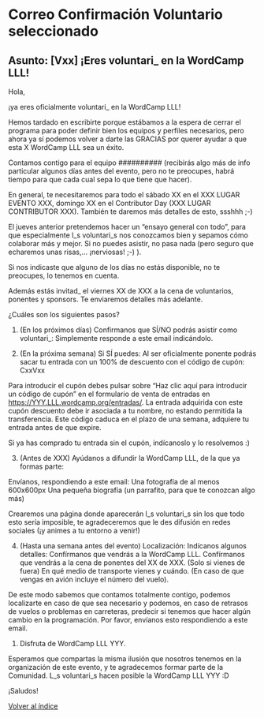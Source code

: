 # Correo Confirmación Voluntario seleccionado

## Asunto: [Vxx] ¡Eres voluntari_ en la WordCamp LLL!

Hola,

¡ya eres oficialmente voluntari_ en la WordCamp LLL! 

Hemos tardado en escribirte porque estábamos a la espera de cerrar el programa para poder definir bien los equipos y perfiles necesarios, pero ahora ya sí podemos volver a darte las GRACIAS por querer ayudar a que esta X WordCamp LLL sea un éxito. 

Contamos contigo para el equipo ########## (recibirás algo más de info particular algunos días antes del evento, pero no te preocupes, habrá tiempo para que cada cual sepa lo que tiene que hacer).


En general, te necesitaremos para todo el sábado XX en el XXX LUGAR EVENTO XXX, domingo XX en el Contributor Day (XXX LUGAR CONTRIBUTOR XXX). También te daremos más detalles de esto, ssshhh ;-)

El jueves anterior pretendemos hacer un “ensayo general con todo”, para que especialmente l_s voluntari_s nos conozcamos bien y sepamos cómo colaborar más y mejor. Si no puedes asistir, no pasa nada (pero seguro que echaremos unas risas,... ¡nerviosas! ;-) ).

Si nos indicaste que alguno de los días no estás disponible, no te preocupes, lo tenemos en cuenta.

Además estás invitad_ el viernes XX de XXX a la cena de voluntarios, ponentes y sponsors. Te enviaremos detalles más adelante.

¿Cuáles son los siguientes pasos?

1. (En los próximos días) Confirmanos que SÍ/NO podrás asistir como voluntari_: Simplemente responde a este email indicándolo. 


2. (En la próxima semana) Si SÍ puedes:
Al ser oficialmente ponente podrás sacar tu entrada con un 100% de descuento con el código de cupón: CxxVxx

Para introducir el cupón debes pulsar sobre “Haz clic aquí para introducir un código de cupón” en el formulario de venta de entradas en https://YYY.LLL.wordcamp.org/entradas/. La entrada adquirida con este cupón descuento debe ir asociada a tu nombre, no estando permitida la transferencia. Este código caduca en el plazo de una semana, adquiere tu entrada antes de que expire. 

Si ya has comprado tu entrada sin el cupón, indícanoslo y lo resolvemos :) 

3. (Antes de XXX) Ayúdanos a difundir la WordCamp LLL, de la que ya formas parte: 

Envíanos, respondiendo a este email:
Una fotografía de al menos 600x600px
Una pequeña biografía (un parrafito, para que te conozcan algo más) 

Crearemos una página donde aparecerán l_s voluntari_s  sin los que todo esto sería imposible, te agradeceremos que le des difusión en redes sociales (¡y animes a tu entorno a venir!)

4. (Hasta una semana antes del evento) Localización: Indícanos algunos detalles:
Confírmanos que vendrás a la WordCamp LLL. 
Confírmanos que vendrás a la cena de ponentes del XX de XXX. 
(Solo si vienes de fuera) En qué medio de transporte vienes y cuándo. (En caso de que vengas en avión incluye el número del vuelo).

De este modo sabemos que contamos totalmente contigo, podemos localizarte en caso de que sea necesario y podemos, en caso de retrasos de vuelos o problemas en carreteras, predecir si tenemos que hacer algún cambio en la programación.
Por favor, envíanos esto respondiendo a este email.


1. Disfruta de WordCamp LLL YYY.

Esperamos que compartas la misma ilusión que nosotros tenemos en la organización de este evento, y te agradecemos formar parte de la Comunidad. L_s voluntari_s hacen posible la WordCamp LLL YYY :D

¡Saludos!


[Volver al índice](../README.md)